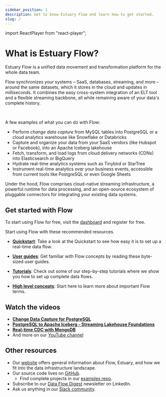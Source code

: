 ```yaml
---
sidebar_position: 1
description: Get to know Estuary Flow and learn how to get started.
slug: /
---
```


import ReactPlayer from "react-player";

# What is Estuary Flow?

Estuary Flow is a unified data movement and transformation platform for the whole data team.

Flow synchronizes your systems – SaaS, databases, streaming, and more – around the same datasets, which it stores in the
cloud and updates in milliseconds. It combines the easy cross-system integration of an ELT tool and a flexible streaming
backbone, all while remaining aware of your data's complete history.

<ReactPlayer controls url="https://www.youtube.com/watch?v=uOj77vFrx3U" />
<br />

A few examples of what you can do with Flow:

* Perform *change data capture* from MySQL tables into PostgreSQL or a cloud analytics warehouse like Snowflake or
  Databricks
* Capture and organize your data from your SaaS vendors (like Hubspot or Facebook), into an Apache Iceberg lakehouse
* Fetch, transform, and load logs from cloud delivery networks (CDNs) into Elasticsearch or BigQuery
* Hydrate real-time analytics systems such as Tinybird or StarTree
* Instrument real-time analytics over your business events, accessible from current tools like PostgreSQL or even Google
  Sheets

Under the hood, Flow comprises cloud-native streaming infrastructure, a powerful runtime for data processing,
and an open-source ecosystem of pluggable connectors for integrating your existing data systems.

## Get started with Flow

To start using Flow for free, visit the [dashboard](https://go.estuary.dev/dashboard) and register for free.

Start using Flow with these recommended resources.

- **[Quickstart](quickstart/quickstart.md)**: Take a look at the Quickstart to see how easy it is to set up a real-time
  data flow.

- **[User guides](../guides/README.md)**: Get familiar with Flow concepts by reading these byte-sized user guides.

- **[Tutorials](tutorials/README.md)**: Check out some of our step-by-step tutorials where we show you how to set up
  complete data flows.

- **[High level concepts](../concepts/README.md)**: Start here to learn more about important Flow terms.

## Watch the videos

- **[Change Data Capture for PostgreSQL](https://www.youtube.com/watch?v=9Bpj6k4H_0c)**
- **[PostgreSQL to Apache Iceberg - Streaming Lakehouse Foundations](https://www.youtube.com/watch?v=vzCkb-bOpxs)**
- **[Real-time CDC with MongoDB](https://www.youtube.com/watch?v=kpF-YCxtArk)**
- And more on our [YouTube channel](https://www.youtube.com/@estuarydev)

## **Other resources**

- Our [website](https://www.estuary.dev) offers general information about Flow, Estuary, and how we fit into the data
  infrastructure landscape.
- Our source code lives on [GitHub](https://github.com/estuary).
  - Find complete projects in our [examples repo](https://github.com/estuary/examples).
- Subscribe to our [Data Flow Digest](https://go.estuary.dev/data-digest) newsletter on LinkedIn.
- Ask us anything in our [Slack community](https://go.estuary.dev/slack).

